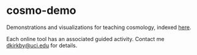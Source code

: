 # cosmo-demo

Demonstrations and visualizations for teaching cosmology, indexed [here](https://dkirkby.github.io/cosmo-demo/).

Each online tool has an associated guided activity. Contact me <dkirkby@uci.edu> for details.
